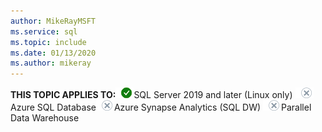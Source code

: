 ```yaml
---
author: MikeRayMSFT
ms.service: sql
ms.topic: include
ms.date: 01/13/2020
ms.author: mikeray
---
```


<Token>**THIS TOPIC APPLIES TO:**![Yes](media/yes-icon.png)SQL Server 2019 and later (Linux only) ![No](media/no-icon.png)Azure SQL Database![No](media/no-icon.png)Azure Synapse Analytics (SQL DW) ![No](media/no-icon.png)Parallel Data Warehouse </Token>
